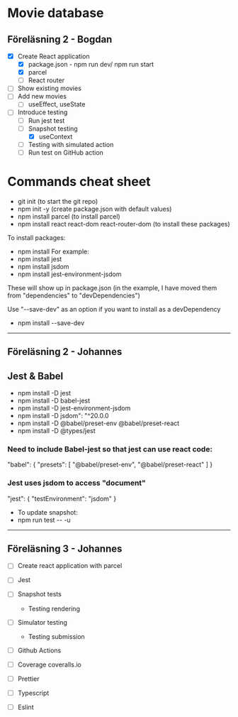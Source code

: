 # Movie database
## Föreläsning 2 - Bogdan

* [x] Create React application
    * [x] package.json - npm run dev/ npm run start
    * [x] parcel
    * [ ] React router
* [ ] Show existing movies
* [ ] Add new movies
    * [ ] useEffect, useState
* [ ] Introduce testing
    * [ ] Run jest test
    * [ ] Snapshot testing
        * [x] useContext
    * [ ] Testing with simulated action
    * [ ] Run test on GitHub action

# Commands cheat sheet

- git init (to start the git repo)
- npm init -y (create package.json with default values)
- npm install parcel (to install parcel)
- npm install react react-dom react-router-dom (to install these packages)

To install packages:
- npm install <packageName>
  For example:
- npm install jest
- npm install jsdom
- npm install jest-environment-jsdom

These will show up in package.json (in the example, I have moved them from "dependencies" to "devDependencies")

Use "--save-dev" as an option if you want to install as a devDependency

- npm install --save-dev <packageName>


------------------------

## Föreläsning 2 - Johannes
## Jest & Babel

- npm install -D jest
- npm install -D babel-jest
- npm install -D jest-environment-jsdom
- npm install -D jsdom": "^20.0.0
- npm install -D @babel/preset-env @babel/preset-react
- npm install -D @types/jest

### Need to include Babel-jest so that jest can use react code:
"babel": {
    "presets": [
        "@babel/preset-env",
        "@babel/preset-react"
    ]
}

### Jest uses jsdom to access "document"
"jest": {
    "testEnvironment": "jsdom"
}


- To update snapshot:
- npm run test -- -u

----------------------

## Föreläsning 3 - Johannes

* [ ] Create react application with parcel
* [ ] Jest
* [ ] Snapshot tests
  * Testing rendering

* [ ] Simulator testing
  * Testing submission

* [ ] Github Actions
* [ ] Coverage coveralls.io
* [ ] Prettier
* [ ] Typescript
* [ ] Eslint











